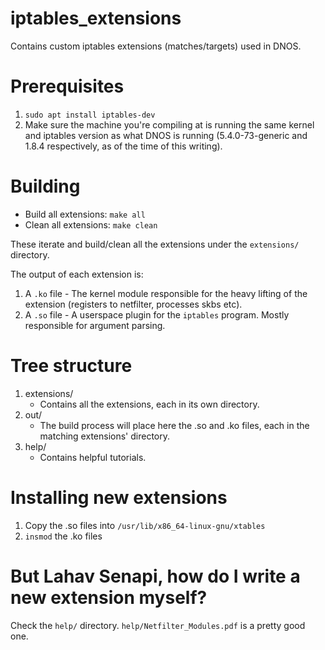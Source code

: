 # iptables_extensions
Contains custom iptables extensions (matches/targets) used in DNOS.

# Prerequisites
1. `sudo apt install iptables-dev`
2. Make sure the machine you're compiling at is running the same kernel and iptables version as what DNOS is running (5.4.0-73-generic and 1.8.4 respectively, as of the time of this writing).

# Building
* Build all extensions: `make all`
* Clean all extensions: `make clean`

These iterate and build/clean all the extensions under the `extensions/` directory.

The output of each extension is:
1. A `.ko` file - The kernel module responsible for the heavy lifting of the extension (registers to netfilter, processes skbs etc).
2. A `.so` file - A userspace plugin for the `iptables` program. Mostly responsible for argument parsing.

# Tree structure
1. extensions/
    * Contains all the extensions, each in its own directory.
2. out/
    * The build process will place here the .so and .ko files, each in the matching extensions' directory.
3. help/
    * Contains helpful tutorials.

# Installing new extensions
1. Copy the .so files into `/usr/lib/x86_64-linux-gnu/xtables`
2. `insmod` the .ko files

# But Lahav Senapi, how do I write a new extension myself?
Check the `help/` directory. `help/Netfilter_Modules.pdf` is a pretty good one.
